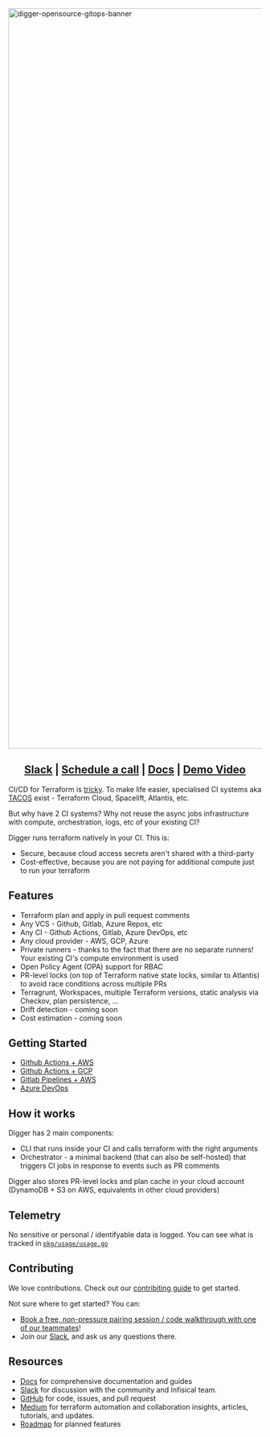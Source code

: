 <img width="1470" alt="digger-opensource-gitops-banner" src="https://github.com/diggerhq/digger/assets/1280498/7fb44db3-38ca-4021-8714-87a2f1a14982">

<h2 align="center">
  <a href="https://join.slack.com/t/diggertalk/shared_invite/zt-1tocl4w0x-E3RkpPiK7zQkehl8O78g8Q">Slack</a> |
  <a href="https://calendly.com/diggerdev/digger-open-source-terraform-cloud-alternativ-clone?month=2023-07">Schedule a call</a> |
  <a href="https://docs.digger.dev/">Docs</a> | 
  <a href="https://www.loom.com/share/51f27994d95f4dc5bb6eea579e1fa8dc?sid=403f161a-6c0b-44ac-af57-cc9b56190f64">Demo Video</a>

</h2>

CI/CD for Terraform is [tricky](https://itnext.io/pains-in-terraform-collaboration-249a56b4534e). To make life easier, specialised CI systems aka [TACOS](https://itnext.io/spice-up-your-infrastructure-as-code-with-tacos-1a9c179e0783) exist - Terraform Cloud, Spacelift, Atlantis, etc.

But why have 2 CI systems? Why not reuse the async jobs infrastructure with compute, orchestration, logs, etc of your existing CI?

Digger runs terraform natively in your CI. This is:

- Secure, because cloud access secrets aren't shared with a third-party
- Cost-effective, because you are not paying for additional compute just to run your terraform

## Features
- Terraform plan and apply in pull request comments
- Any VCS - Github, Gitlab, Azure Repos, etc
- Any CI - Github Actions, Gitlab, Azure DevOps, etc
- Any cloud provider - AWS, GCP, Azure
- Private runners - thanks to the fact that there are no separate runners! Your existing CI's compute environment is used
- Open Policy Agent (OPA) support for RBAC
- PR-level locks (on top of Terraform native state locks, similar to Atlantis) to avoid race conditions across multiple PRs
- Terragrunt, Workspaces, multiple Terraform versions, static analysis via Checkov, plan persistence, ...
- Drift detection - coming soon
- Cost estimation - coming soon

## Getting Started

- [Github Actions + AWS](https://docs.digger.dev/getting-started/github-actions-+-aws)
- [Github Actions + GCP](https://docs.digger.dev/getting-started/github-actions-and-gcp)
- [Gitlab Pipelines + AWS](https://docs.digger.dev/getting-started/gitlab-pipelines-+-aws)
- [Azure DevOps](https://docs.digger.dev/getting-started/azure-devops)

## How it works

Digger has 2 main components:
- CLI that runs inside your CI and calls terraform with the right arguments
- Orchestrator - a minimal backend (that can also be self-hosted) that triggers CI jobs in response to events such as PR comments

Digger also stores PR-level locks and plan cache in your cloud account (DynamoDB + S3 on AWS, equivalents in other cloud providers)

## Telemetry
No sensitive or personal / identifyable data is logged. You can see what is tracked in [`pkg/usage/usage.go`](https://github.com/diggerhq/digger/blob/main/pkg/usage/usage.go)

## Contributing

We love contributions. Check out our [contribiting guide](CONTRIBUTING.md) to get started. 

Not sure where to get started? You can:

-   [Book a free, non-pressure pairing session / code walkthrough with one of our teammates](https://calendly.com/diggerdev/digger-pro-demo-clone)!
-   Join our <a href="https://join.slack.com/t/diggertalk/shared_invite/zt-1tocl4w0x-E3RkpPiK7zQkehl8O78g8Q">Slack</a>, and ask us any questions there.


## Resources

- [Docs](https://docs.digger.dev/) for comprehensive documentation and guides
- [Slack](https://join.slack.com/t/diggertalk/shared_invite/zt-1tocl4w0x-E3RkpPiK7zQkehl8O78g8Q) for discussion with the community and Infisical team.
- [GitHub](https://github.com/diggerhq/digger) for code, issues, and pull request
- [Medium](https://medium.com/@DiggerHQ) for terraform automation and collaboration insights, articles, tutorials, and updates.
- [Roadmap](https://diggerdev.notion.site/Digger-Roadmap-845a90fb17954afca80431580e1b3958?pvs=4) for planned features
